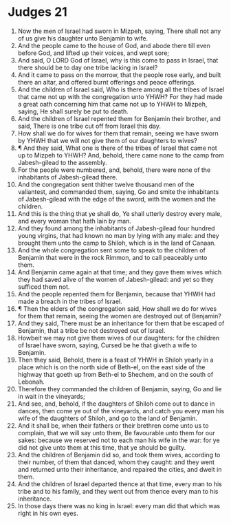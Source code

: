 ﻿# Judges  21
1. Now the men of Israel had sworn in Mizpeh, saying, There shall not any of us give his daughter unto Benjamin to wife. 
2. And the people came to the house of God, and abode there till even before God, and lifted up their voices, and wept sore; 
3. And said, O LORD God of Israel, why is this come to pass in Israel, that there should be to day one tribe lacking in Israel? 
4. And it came to pass on the morrow, that the people rose early, and built there an altar, and offered burnt offerings and peace offerings. 
5. And the children of Israel said, Who is there among all the tribes of Israel that came not up with the congregation unto YHWH? For they had made a great oath concerning him that came not up to YHWH to Mizpeh, saying, He shall surely be put to death. 
6. And the children of Israel repented them for Benjamin their brother, and said, There is one tribe cut off from Israel this day. 
7. How shall we do for wives for them that remain, seeing we have sworn by YHWH that we will not give them of our daughters to wives? 
8. ¶ And they said, What one is there of the tribes of Israel that came not up to Mizpeh to YHWH? And, behold, there came none to the camp from Jabesh-gilead to the assembly. 
9. For the people were numbered, and, behold, there were none of the inhabitants of Jabesh-gilead there. 
10. And the congregation sent thither twelve thousand men of the valiantest, and commanded them, saying, Go and smite the inhabitants of Jabesh-gilead with the edge of the sword, with the women and the children. 
11. And this is the thing that ye shall do, Ye shall utterly destroy every male, and every woman that hath lain by man. 
12. And they found among the inhabitants of Jabesh-gilead four hundred young virgins, that had known no man by lying with any male: and they brought them unto the camp to Shiloh, which is in the land of Canaan. 
13. And the whole congregation sent some to speak to the children of Benjamin that were in the rock Rimmon, and to call peaceably unto them. 
14. And Benjamin came again at that time; and they gave them wives which they had saved alive of the women of Jabesh-gilead: and yet so they sufficed them not. 
15. And the people repented them for Benjamin, because that YHWH had made a breach in the tribes of Israel. 
16. ¶ Then the elders of the congregation said, How shall we do for wives for them that remain, seeing the women are destroyed out of Benjamin? 
17. And they said, There must be an inheritance for them that be escaped of Benjamin, that a tribe be not destroyed out of Israel. 
18. Howbeit we may not give them wives of our daughters: for the children of Israel have sworn, saying, Cursed be he that giveth a wife to Benjamin. 
19. Then they said, Behold, there is a feast of YHWH in Shiloh yearly in a place which is on the north side of Beth-el, on the east side of the highway that goeth up from Beth-el to Shechem, and on the south of Lebonah. 
20. Therefore they commanded the children of Benjamin, saying, Go and lie in wait in the vineyards; 
21. And see, and, behold, if the daughters of Shiloh come out to dance in dances, then come ye out of the vineyards, and catch you every man his wife of the daughters of Shiloh, and go to the land of Benjamin. 
22. And it shall be, when their fathers or their brethren come unto us to complain, that we will say unto them, Be favourable unto them for our sakes: because we reserved not to each man his wife in the war: for ye did not give unto them at this time, that ye should be guilty. 
23. And the children of Benjamin did so, and took them wives, according to their number, of them that danced, whom they caught: and they went and returned unto their inheritance, and repaired the cities, and dwelt in them. 
24. And the children of Israel departed thence at that time, every man to his tribe and to his family, and they went out from thence every man to his inheritance. 
25. In those days there was no king in Israel: every man did that which was right in his own eyes. 
